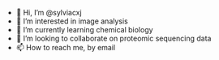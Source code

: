 - 👋 Hi, I’m @sylviacxj
- 👀 I’m interested in image analysis
- 🌱 I’m currently learning chemical biology
- 💞️ I’m looking to collaborate on proteomic sequencing data
- 📫 How to reach me, by email

<!---
sylviacxj/sylviacxj is a ✨ special ✨ repository because its `README.md` (this file) appears on your GitHub profile.
You can click the Preview link to take a look at your changes.
--->
